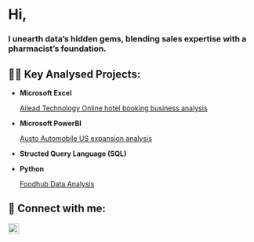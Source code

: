 <h1> Hi,</h1>
<h3><b>I unearth data’s hidden gems, blending sales expertise with a pharmacist’s foundation.</b></h3>
   
<h2>👨‍💻 Key Analysed Projects:</h2>

- <b>Microsoft Excel</b>

   [Ailead Technology Online hotel booking business analysis](https://github.com/ogundele1/EXCEL-PROJECT)


- <b>Microsoft PowerBI</b>

  [Austo Automobile US expansion analysis](https://github.com/ogundele1/Austo-Automobile-Project/blob/main/Austo%20Project.pdf)
- <b>Structed Query Language (SQL)</b>
  
- <b>Python</b>

   [Foodhub Data Analysis](https://github.com/ogundele1/FoodHub-Data-Analysis/blob/main/My%20Python%20Project.ipynb)


<h2> 🤳 Connect with me:</h2>


[<img align="left" alt="ogundele-olumide-solomon| LinkedIn" width="22px" src="https://cdn.jsdelivr.net/npm/simple-icons@v3/icons/linkedin.svg" />][linkedin]



[linkedin]: https://www.linkedin.com/in/ogundele-olumide-solomon-b104b9a5/

<!--
**ogundele1/ogundele1** is a ✨ _special_ ✨ repository because its `README.md` (this file) appears on your GitHub profile.

Here are some ideas to get you started:

- 🔭 I’m currently working on ...
- 🌱 I’m currently learning ...
- 👯 I’m looking to collaborate on ...
- 🤔 I’m looking for help with ...
- 💬 Ask me about ...
- 📫 How to reach me: ...
- 😄 Pronouns: ...
- ⚡ Fun fact: ...
-->
